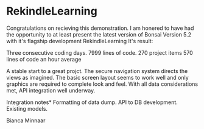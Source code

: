 # RekindleLearning

Congratulations on recieving this demonstration.
I am honered to have had the opportunity to at least present the latest version of Bonsai Version 5.2 with it's flagship development
RekindleLearning
It's result:

Three consecutive coding days.
7999 lines of code.
270 project items
570 lines of code an hour average

A stable start to a great projct. 
The secure navigation system directs the views as imagined. 
The basic screen layout seems to work well and only graphics are required to complete look and feel.
With all data considerations met, API integration well underway.

Integration notes*
Formatting of data dump.
API to DB development.
Existing models.

Bianca Minnaar